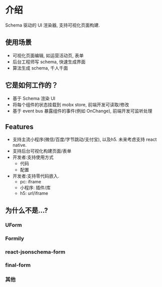 # 介绍

Schema 驱动的 UI 渲染器, 支持可视化页面构建.

## 使用场景

- 可视化页面编辑, 如运营活动页, 表单
- 后台工程师写 schema, 快速生成界面
- 算法生成 schema, 千人千面

## 它是如何工作的？

- 基于 Schema 渲染 UI
- 将每个组件的状态挂载到 mobx store, 前端开发可读取/修改
- 基于 event bus 暴露组件的事件(例如 OnChange), 前端开发可监听处理 

## Features

- 支持主流小程序(微信/百度/字节跳动/支付宝), 以及h5. 未来考虑支持 react native.
- 支持后台可视化构建页面/表单
- 开发者:支持使用方式
  - 代码
  - 配置
- 开发者:支持零代码嵌入.
  - pc: iframe
  - 小程序: 插件/库
  - h5: url/iframe

## 为什么不是...?

### UForm

### Formily

### react-jsonschema-form

### final-form

### 其他